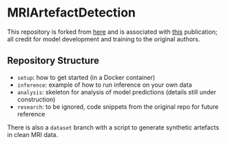 # MRIArtefactDetection

This repository is forked from [here](https://github.com/AS-Lab/Pizarro-et-al-2023-DL-detects-MRI-artifacts) and is associated with [this](https://doi.org/10.1016/j.media.2023.102942) publication; all credit for model development and training to the original authors.

## Repository Structure

* `setup`: how to get started (in a Docker container)
* `inference`: example of how to run inference on your own data
* `analysis`: skeleton for analysis of model predictions (details still under construction)
* `research`: to be ignored, code snippets from the original repo for future reference

There is also a `dataset` branch with a script to generate synthetic artefacts in clean MRI data.